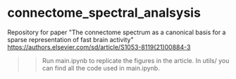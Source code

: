 # connectome_spectral_analsysis
Repository for paper "The connectome spectrum as a canonical basis for a sparse representation of fast brain activity"
https://authors.elsevier.com/sd/article/S1053-8119(21)00884-3 

>> Run main.ipynb to replicate the figures in the article. 
>> In utils/ you can find all the code used in main.ipynb.
